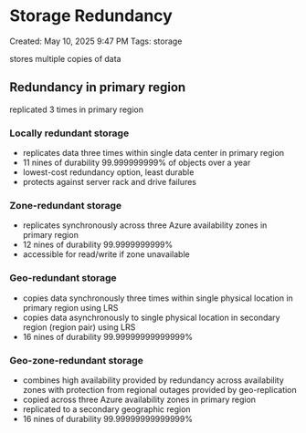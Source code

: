 # Storage Redundancy

Created: May 10, 2025 9:47 PM
Tags: storage

stores multiple copies of data

## Redundancy in primary region

replicated 3 times in primary region

### Locally redundant storage

- replicates data three times within single data center in primary region
- 11 nines of durability 99.999999999% of objects over a year
- lowest-cost redundancy option, least durable
- protects against server rack and drive failures

### Zone-redundant storage

- replicates synchronously across three Azure availability zones in primary region
- 12 nines of durability 99.9999999999%
- accessible for read/write if zone unavailable

### Geo-redundant storage

- copies data synchronously three times within single physical location in primary region using LRS
- copies data asynchronously to single physical location in secondary region (region pair) using LRS
- 16 nines of durability 99.99999999999999%

### Geo-zone-redundant storage

- combines high availability provided by redundancy across availability zones with protection from regional outages provided by geo-replication
- copied across three Azure availability zones in primary region
- replicated to a secondary geographic region
- 16 nines of durability 99.99999999999999%